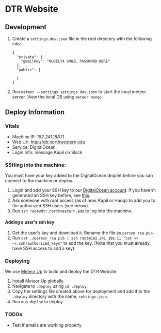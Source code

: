 # DTR Website

## Development
1. Create a `settings.dev.json` file in the root directory with the following info:
    ```
    {
      "private": {
        "gmailKey": "NUDELTA GMAIL PASSWORD HERE"
      },
      "public": {
    
      }
    }
    ```
2. Run `meteor --settings settings.dev.json` to start the local meteor server. View the local DB using `meteor mongo`.

## Deploy Information

### Vitals

- Machine IP: _192.241.188.11_
- Web Url: <http://dtr.northwestern.edu>
- Service: DigitalOcean
- Login Info: message Kapil on Slack

### SSHing into the machine:
You must have your key added to the DigitalOcean droplet before you can connect to the machine or deploy. 

1. Login and add your SSH key to our [DigitalOcean account](https://cloud.digitalocean.com/settings/security). If you haven't generated an SSH key before, see [this](https://www.digitalocean.com/community/tutorials/how-to-set-up-ssh-keys--2).
2. Ask someone with root access (as of now, Kapil or Haoqi) to add you to the authorized SSH users (see below).
3. Run `ssh root@dtr.northwestern.edu` to log into the machine.



#### Adding a user's ssh key
1. Get the user's key and download it. Rename the file as `person_rsa.pub`.
2. Run `cat ./person_rsa.pub | ssh root@192.241.188.11 "cat >> ~/.ssh/authorized_keys"` to add the key. (Note that you must already have SSH access to add a key).

### Deploying
We use [Meteor Up](http://meteor-up.com/) to build and deploy the DTR Website.
1. Install [Meteor Up](http://meteor-up.com/getting-started.html) globally.
2. Navigate to `.deploy` using `cd .deploy`.
3. Copy the settings file created above for deployment and add it to the `.deploy` directory with the name, `settings.json`. 
2. Run `mup deploy` to deploy 

### TODOs
- Test if emails are working properly
